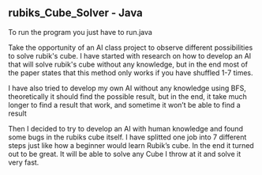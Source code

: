 ## rubiks_Cube_Solver - Java

To run the program you just have to run.java

Take the opportunity of an AI class project to observe different possibilities to solve rubik's cube.
I have started with research on how to develop an AI that will solve rubik's cube without any
knowledge, but in the end most of the paper states that this method only works if you have
shuffled 1-7 times.

I have also tried to develop my own AI without any knowledge using BFS, theoretically it should
find the possible result, but in the end, it take much longer to find a result that work, and
sometime it won’t be able to find a result

Then I decided to try to develop an AI with human knowledge and found some bugs in the
rubiks cube itself. I have splitted one job into 7 different steps just like how a beginner would
learn Rubik’s cube. In the end it turned out to be great. It will be able to solve any Cube I throw
at it and solve it very fast.
